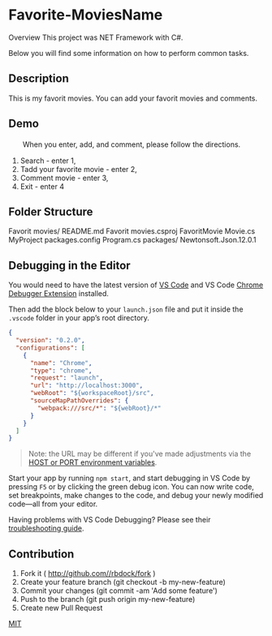 Favorite-MoviesName
====

Overview
This project was NET Framework with C#.

Below you will find some information on how to perform common tasks.


## Description
   This is my favorit movies. You can add your favorit movies and comments.


## Demo
　　When you enter, add, and comment, please follow the directions.
   1. Search - enter 1, 
   2. Tadd your favorite movie - enter 2, 
   3. Comment movie - enter 3, 
   4. Exit - enter 4


## Folder Structure
   Favorit movies/
     README.md
	 Favorit movies.csproj
	 FavoritMovie
	 Movie.cs
	 MyProject
	 packages.config
	 Program.cs
	 packages/
	   Newtonsoft.Json.12.0.1
	 

## Debugging in the Editor
You would need to have the latest version of [VS Code](https://code.visualstudio.com) and VS Code [Chrome Debugger Extension](https://marketplace.visualstudio.com/items?itemName=msjsdiag.debugger-for-chrome) installed.

Then add the block below to your `launch.json` file and put it inside the `.vscode` folder in your app’s root directory.

```json
{
  "version": "0.2.0",
  "configurations": [
    {
      "name": "Chrome",
      "type": "chrome",
      "request": "launch",
      "url": "http://localhost:3000",
      "webRoot": "${workspaceRoot}/src",
      "sourceMapPathOverrides": {
        "webpack:///src/*": "${webRoot}/*"
      }
    }
  ]
}
```

> Note: the URL may be different if you've made adjustments via the [HOST or PORT environment variables](#advanced-configuration).

Start your app by running `npm start`, and start debugging in VS Code by pressing `F5` or by clicking the green debug icon. You can now write code, set breakpoints, make changes to the code, and debug your newly modified code—all from your editor.

Having problems with VS Code Debugging? Please see their [troubleshooting guide](https://github.com/Microsoft/vscode-chrome-debug/blob/master/README.md#troubleshooting).

## Contribution
  1. Fork it ( http://github.com//rbdock/fork )
  2. Create your feature branch (git checkout -b my-new-feature)
  3. Commit your changes (git commit -am 'Add some feature')
  4. Push to the branch (git push origin my-new-feature)
  5. Create new Pull Request

[MIT](https://github.com/purumaster/Favorite-Movies)



